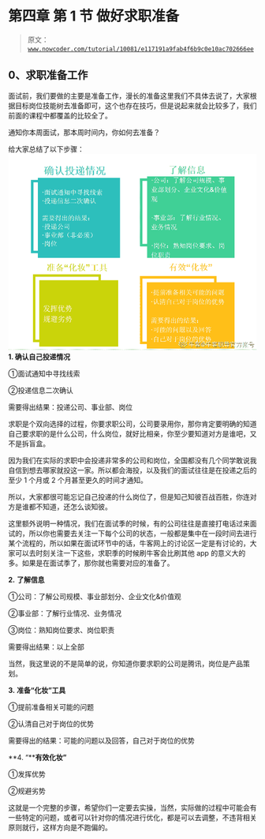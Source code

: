 # 第四章 第 1 节 做好求职准备

> 原文：[`www.nowcoder.com/tutorial/10081/e117191a9fab4f6b9c0e10ac702666ee`](https://www.nowcoder.com/tutorial/10081/e117191a9fab4f6b9c0e10ac702666ee)

## 0、求职准备工作

面试前，我们要做的主要是准备工作，漫长的准备这里我们不具体去说了，大家根据目标岗位技能树去准备即可，这个也存在技巧，但是说起来就会比较多了，我们前面的课程中都覆盖的比较全了。

通知你本周面试，那本周时间内，你如何去准备？

给大家总结了以下步骤：![](img/fb7b3613f065eb017c7782013e332a0d.png)**1\. 确认自己投递情况**

①面试通知中寻找线索

②投递信息二次确认

需要得出结果：投递公司、事业部、岗位

求职是个双向选择的过程，你要求职公司，公司要录用你，那你肯定要明确的知道自己要求职的是什么公司，什么岗位，就好比相亲，你至少要知道对方是谁吧，又不是拆盲盒。

因为我们在实际的求职中会投递非常多的公司和岗位，全国都没有几个同学敢说我自信到想去哪家就投这一家。所以都会海投，以及我们的面试往往是在投递之后的至少 1 个月或 2 个月甚至更久的时间才通知。

所以，大家都很可能忘记自己投递的什么岗位了，但是知己知彼百战百胜，你连对方是谁都不知道，还怎么谈知彼。

这里额外说明一种情况，我们在面试季的时候，有的公司往往是直接打电话过来面试的，所以你也需要去关注一下每个公司的状态，一般都是集中在一段时间去进行某个流程的，所以如果在面试环节中的话，牛客网上的讨论区一定是有讨论的，大家可以去时刻关注一下这些，求职季的时候刷牛客会比刷其他 app 的意义大的多。如果是在面试季了，那你就也需要对应的准备了。

**2\.** **了解信息**

①公司：了解公司规模、事业部划分、企业文化&价值观

②事业部：了解行业情况、业务情况

③岗位：熟知岗位要求、岗位职责

需要得出结果：以上全部

当然，我这里说的不是简单的说，你知道你要求职的公司是腾讯，岗位是产品策划。

**3\.** **准备“化妆”工具**

①提前准备相关可能的问题

②认清自己对于岗位的优势

需要得出的结果：可能的问题以及回答，自己对于岗位的优势

**4\. “****有效化妆”**

①发挥优势

②规避劣势

这就是一个完整的步骤，希望你们一定要去实操，当然，实际做的过程中可能会有一些特定的问题，或者可以针对你的情况进行优化，都是可以去调整，不违背相关原则就行，这样方向是不跑偏的。